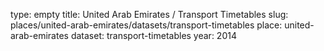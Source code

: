 type: empty
title: United Arab Emirates / Transport Timetables
slug: places/united-arab-emirates/datasets/transport-timetables
place: united-arab-emirates
dataset: transport-timetables
year: 2014
